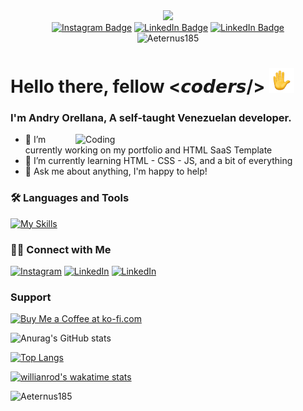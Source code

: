 <div id="header" align="center">
  <img src="https://media.giphy.com/media/M9gbBd9nbDrOTu1Mqx/giphy.gif" width="100"/>
  <div id="badges">
<a href="https://www.instagram.com/_andry_ore/)" target="_blank"><img alt="Instagram Badge" src="https://img.shields.io/badge/Instagram-%23E4405F.svg?style=for-the-badge&logo=Instagram&logoColor=white"></a>
<a href="mailto:andryfpo@gmail.com" target="_blank"><img alt="LinkedIn Badge" src="https://img.shields.io/badge/Gmail-D14836?style=for-the-badge&logo=gmail&logoColor=white"></a>
<a href="https://www.linkedin.com/in/aeternus185/" target="_blank"><img alt="LinkedIn Badge" src="https://img.shields.io/badge/linkedin-%230077B5.svg?style=for-the-badge&logo=linkedin&logoColor=white"></a>
</div>
<img src="https://komarev.com/ghpvc/?username=Aeternus185&style=flat-square&color=blue" alt="Aeternus185"/>
</div>


<h1>Hello there, fellow <𝙘𝙤𝙙𝙚𝙧𝙨/> <img src="https://raw.githubusercontent.com/Aeternus185/Aeternus185/main/assets/wave-animated.gif" width="40px"></h1>
<h3>I'm Andry Orellana, A self-taught Venezuelan developer.</h3>
<img align="right" alt="Coding" width="400" src="https://raw.githubusercontent.com/Aeternus185/Aeternus185/main/assets/developer.png">

- 🔭 I’m currently working on my portfolio and HTML SaaS Template 
- 🌱 I’m currently learning HTML - CSS - JS, and a bit of everything 
- 💬 Ask me about anything, I'm happy to help! 

<h3>🛠 Languages and Tools</h3>

[![My Skills](https://skillicons.dev/icons?i=html,css,js,figma,vscode, )](https://skillicons.dev)

<h3>🤝🏻 Connect with Me</h3>
<p>
<a href="https://www.instagram.com/_andry_ore/)" target="_blank"><img alt="Instagram" src="https://img.shields.io/badge/Instagram-%23E4405F.svg?style=for-the-badge&logo=Instagram&logoColor=white"></a> <a href="mailto:andryfpo@gmail.com" target="_blank"><img alt="LinkedIn" src="https://img.shields.io/badge/Gmail-D14836?style=for-the-badge&logo=gmail&logoColor=white"></a> <a href="https://www.linkedin.com/in/aeternus185/" target="_blank"><img alt="LinkedIn" src="https://img.shields.io/badge/linkedin-%230077B5.svg?style=for-the-badge&logo=linkedin&logoColor=white"></a>
</p>

<h3>Support</h3>
<a href='https://ko-fi.com/Z8Z8E00CM' target='_blank'><img height='36' style='border:0px;height:36px;' src='https://cdn.ko-fi.com/cdn/kofi1.png?v=3' border='0' alt='Buy Me a Coffee at ko-fi.com' /></a>

![Anurag's GitHub stats](https://github-readme-stats.vercel.app/api?username=Aeternus185&show_icons=true&theme=github_dark)

[![Top Langs](https://github-readme-stats.vercel.app/api/top-langs/?username=anuraghazra&layout=compact&theme=github_dark)](https://github.com/anuraghazra/github-readme-stats)

[![willianrod's wakatime stats](https://github-readme-stats.vercel.app/api/wakatime?username=Aeternus185&layout=compact&theme=github_dark)](https://github.com/anuraghazra/github-readme-stats)

<p align="left"> <img src="https://komarev.com/ghpvc/?username=Aeternus185&label=Profile%20views&color=0e75b6&style=flat" alt="Aeternus185" /> </p>
